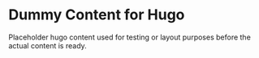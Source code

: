 # Dummy Content for Hugo

Placeholder hugo content used for testing or layout purposes before the actual content is ready.
